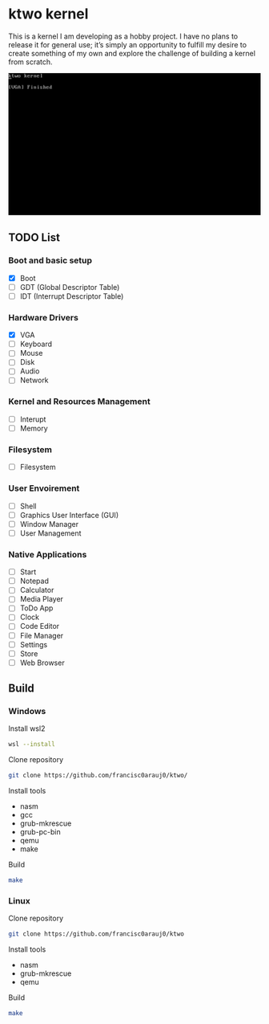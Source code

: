 # ktwo kernel

This is a kernel I am developing as a hobby project. I have no plans to release it for general use; it’s simply an opportunity to fulfill my desire to create something of my own and explore the challenge of building a kernel from scratch.

<div align="center">
  <img src=".github/Demo.png" />
</div>

## TODO List

### Boot and basic setup
- [X] Boot
- [ ] GDT (Global Descriptor Table)
- [ ] IDT (Interrupt Descriptor Table)

### Hardware Drivers
- [X] VGA
- [ ] Keyboard
- [ ] Mouse
- [ ] Disk
- [ ] Audio
- [ ] Network

### Kernel and Resources Management
- [ ] Interupt
- [ ] Memory

### Filesystem
- [ ] Filesystem

### User Envoirement
- [ ] Shell
- [ ] Graphics User Interface (GUI)
- [ ] Window Manager
- [ ] User Management

### Native Applications
- [ ] Start
- [ ] Notepad
- [ ] Calculator
- [ ] Media Player
- [ ] ToDo App
- [ ] Clock
- [ ] Code Editor
- [ ] File Manager
- [ ] Settings
- [ ] Store
- [ ] Web Browser

## Build

### **Windows**

Install wsl2

```bash
wsl --install
```


Clone repository

```bash
git clone https://github.com/francisc0arauj0/ktwo/
```

Install tools

- nasm
- gcc
- grub-mkrescue
- grub-pc-bin
- qemu
- make

Build

```bash
make
```

### **Linux**

Clone repository

```bash
git clone https://github.com/francisc0arauj0/ktwo
```

Install tools

- nasm
- grub-mkrescue
- qemu

Build

```bash
make
```
